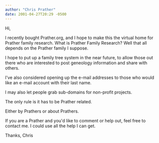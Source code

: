 ```yaml
---
author: "Chris Prather"
date: 2001-04-27T20:29 -0500
---
```


Hi,

I recently bought Prather.org, and I hope to make this the virtual home for Prather family research. What is Prather Family Research? Well that all depends on the Prather family I suppose.

I hope to put up a family tree system in the near future, to allow those out there who are interested to post geneology information and share with others.

I've also considered opening up the e-mail addresses to those who would like an e-mail account with their last name.

I may also let people grab sub-domains for non-profit projects.

The only rule is it has to be Prather related.

Either by Prathers or about Prathers.

If you are a Prather and you'd like to comment or help out, feel free to contact me. I could use all the help I can get.

Thanks,
Chris
